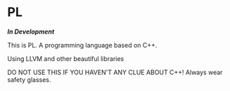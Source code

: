 # PL

***In Development***

This is PL. A programming language based on C++.

Using LLVM and other beautiful libraries

DO NOT USE THIS IF YOU HAVEN'T ANY CLUE ABOUT C++!
Always wear safety glasses.
